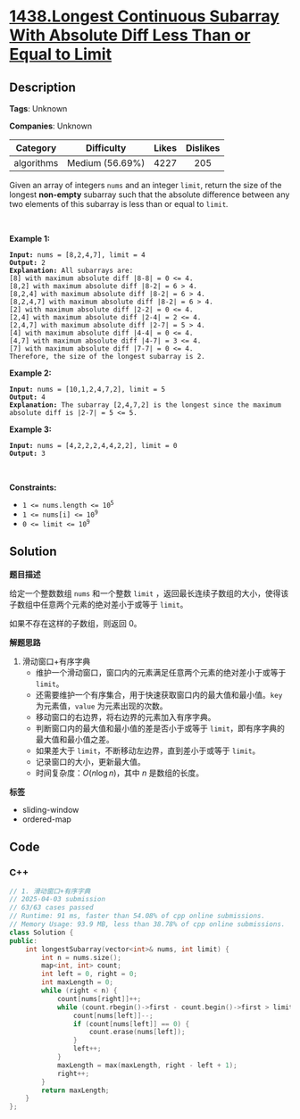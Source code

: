 # [1438.Longest Continuous Subarray With Absolute Diff Less Than or Equal to Limit](https://leetcode.com/problems/longest-continuous-subarray-with-absolute-diff-less-than-or-equal-to-limit/description/)

## Description

**Tags**: Unknown

**Companies**: Unknown

|  Category  |   Difficulty    | Likes | Dislikes |
| :--------: | :-------------: | :---: | :------: |
| algorithms | Medium (56.69%) | 4227  |   205    |

<p>Given an array of integers <code>nums</code> and an integer <code>limit</code>, return the size of the longest <strong>non-empty</strong> subarray such that the absolute difference between any two elements of this subarray is less than or equal to <code>limit</code><em>.</em></p>
<p>&nbsp;</p>
<p><strong class="example">Example 1:</strong></p>
<pre><code><strong>Input:</strong> nums = [8,2,4,7], limit = 4
<strong>Output:</strong> 2
<strong>Explanation:</strong> All subarrays are:
[8] with maximum absolute diff |8-8| = 0 &lt;= 4.
[8,2] with maximum absolute diff |8-2| = 6 &gt; 4.
[8,2,4] with maximum absolute diff |8-2| = 6 &gt; 4.
[8,2,4,7] with maximum absolute diff |8-2| = 6 &gt; 4.
[2] with maximum absolute diff |2-2| = 0 &lt;= 4.
[2,4] with maximum absolute diff |2-4| = 2 &lt;= 4.
[2,4,7] with maximum absolute diff |2-7| = 5 &gt; 4.
[4] with maximum absolute diff |4-4| = 0 &lt;= 4.
[4,7] with maximum absolute diff |4-7| = 3 &lt;= 4.
[7] with maximum absolute diff |7-7| = 0 &lt;= 4.
Therefore, the size of the longest subarray is 2.</code></pre>
<p><strong class="example">Example 2:</strong></p>
<pre><code><strong>Input:</strong> nums = [10,1,2,4,7,2], limit = 5
<strong>Output:</strong> 4
<strong>Explanation:</strong> The subarray [2,4,7,2] is the longest since the maximum absolute diff is |2-7| = 5 &lt;= 5.</code></pre>
<p><strong class="example">Example 3:</strong></p>
<pre><code><strong>Input:</strong> nums = [4,2,2,2,4,4,2,2], limit = 0
<strong>Output:</strong> 3</code></pre>
<p>&nbsp;</p>
<p><strong>Constraints:</strong></p>
<ul>
  <li><code>1 &lt;= nums.length &lt;= 10<sup>5</sup></code></li>
  <li><code>1 &lt;= nums[i] &lt;= 10<sup>9</sup></code></li>
  <li><code>0 &lt;= limit &lt;= 10<sup>9</sup></code></li>
</ul>

## Solution

**题目描述**

给定一个整数数组 `nums` 和一个整数 `limit` ，返回最长连续子数组的大小，使得该子数组中任意两个元素的绝对差小于或等于 `limit`。

如果不存在这样的子数组，则返回 0。

**解题思路**

1. 滑动窗口+有序字典
   - 维护一个滑动窗口，窗口内的元素满足任意两个元素的绝对差小于或等于 `limit`。
   - 还需要维护一个有序集合，用于快速获取窗口内的最大值和最小值。`key` 为元素值，`value` 为元素出现的次数。
   - 移动窗口的右边界，将右边界的元素加入有序字典。
   - 判断窗口内的最大值和最小值的差是否小于或等于 `limit`，即有序字典的最大值和最小值之差。
   - 如果差大于 `limit`，不断移动左边界，直到差小于或等于 `limit`。
   - 记录窗口的大小，更新最大值。
   - 时间复杂度：$O(n \log n)$，其中 $n$ 是数组的长度。

**标签**

- sliding-window
- ordered-map

<!-- code start -->
## Code

### C++

```cpp
// 1. 滑动窗口+有序字典
// 2025-04-03 submission
// 63/63 cases passed
// Runtime: 91 ms, faster than 54.08% of cpp online submissions.
// Memory Usage: 93.9 MB, less than 38.78% of cpp online submissions.
class Solution {
public:
    int longestSubarray(vector<int>& nums, int limit) {
        int n = nums.size();
        map<int, int> count;
        int left = 0, right = 0;
        int maxLength = 0;
        while (right < n) {
            count[nums[right]]++;
            while (count.rbegin()->first - count.begin()->first > limit) {
                count[nums[left]]--;
                if (count[nums[left]] == 0) {
                    count.erase(nums[left]);
                }
                left++;
            }
            maxLength = max(maxLength, right - left + 1);
            right++;
        }
        return maxLength;
    }
};
```

<!-- code end -->
